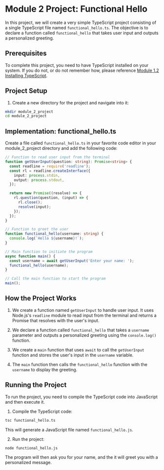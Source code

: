 # Module 2 Project: Functional Hello

In this project, we will create a very simple TypeScript project consisting of a single TypeScript file named `functional_hello.ts`. The objective is to declare a function called `functional_hello` that takes user input and outputs a personalized greeting.

## Prerequisites

To complete this project, you need to have TypeScript installed on your system. If you do not, or do not remember how, please reference [Module 1.2 Installing TypeScript](../module_1/1.2_installing_typescript.md).

## Project Setup

1. Create a new directory for the project and navigate into it:

```bash
mkdir module_2_project
cd module_2_project
```

## Implementation: functional_hello.ts

Create a file called `functional_hello.ts` in your favorite code editor in your module_2_project directory and add the following code:

```typescript
// Function to read user input from the terminal
function getUserInput(question: string): Promise<string> {
  const readline = require('readline');
  const rl = readline.createInterface({
    input: process.stdin,
    output: process.stdout,
  });

  return new Promise((resolve) => {
    rl.question(question, (input) => {
      rl.close();
      resolve(input);
    });
  });
}

// Function to greet the user
function functional_hello(username: string) {
  console.log(`Hello ${username}!`);
}

// Main function to initiate the program
async function main() {
  const username = await getUserInput('Enter your name: ');
  functional_hello(username);
}

// Call the main function to start the program
main();
```

## How the Project Works

1. We create a function named `getUserInput` to handle user input. It uses Node.js's `readline` module to read input from the terminal and returns a Promise that resolves with the user's input.

2. We declare a function called `functional_hello` that takes a `username` parameter and outputs a personalized greeting using the `console.log()` function.

3. We create a `main` function that uses `await` to call the `getUserInput` function and stores the user's input in the `username` variable.

4. The `main` function then calls the `functional_hello` function with the `username` to display the greeting.

## Running the Project

To run the project, you need to compile the TypeScript code into JavaScript and then execute it.

1. Compile the TypeScript code:

```bash
tsc functional_hello.ts
```

This will generate a JavaScript file named `functional_hello.js`.

2. Run the project:

```bash
node functional_hello.js
```

The program will then ask you for your name, and the it will greet you with a personalized message.